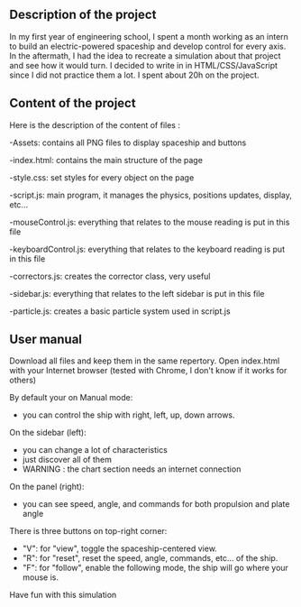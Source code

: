 ## Description of the project

In my first year of engineering school, I spent a month working as an intern to build an electric-powered spaceship and develop control for every axis. In the aftermath, I had the idea to recreate a simulation about that project and see how it would turn. I decided to write in in HTML/CSS/JavaScript since I did not practice them a lot. I spent about 20h on the project.

## Content of the project

Here is the description of the content of files :

-Assets: contains all PNG files to display spaceship and buttons

-index.html: contains the main structure of the page

-style.css: set styles for every object on the page

-script.js: main program, it manages the physics, positions updates, display, etc...

-mouseControl.js: everything that relates to the mouse reading is put in this file

-keyboardControl.js: everything that relates to the keyboard reading is put in this file

-correctors.js: creates the corrector class, very useful

-sidebar.js: everything that relates to the left sidebar is put in this file

-particle.js: creates a basic particle system used in script.js

## User manual

Download all files and keep them in the same repertory.
Open index.html with your Internet browser (tested with Chrome, I don't know if it works for others)

By default your on Manual mode:
  - you can control the ship with right, left, up, down arrows.

On the sidebar (left):
  - you can change a lot of characteristics
  - just discover all of them
  - WARNING : the chart section needs an internet connection

On the panel (right):
  - you can see speed, angle, and commands for both propulsion and plate angle

There is three buttons on top-right corner:
  - "V": for "view", toggle the spaceship-centered view.
  - "R": for "reset", reset the speed, angle, commands, etc... of the ship.
  - "F": for "follow", enable the following mode, the ship will go where your mouse is.

Have fun with this simulation
